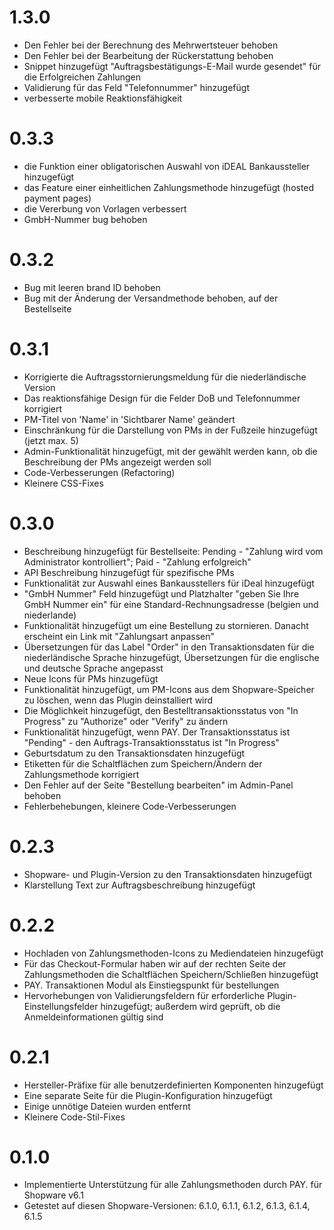 # 1.3.0
- Den Fehler bei der Berechnung des Mehrwertsteuer behoben
- Den Fehler bei der Bearbeitung der Rückerstattung behoben
- Snippet hinzugefügt "Auftragsbestätigungs-E-Mail wurde gesendet" für die Erfolgreichen Zahlungen
- Validierung für das Feld "Telefonnummer" hinzugefügt
- verbesserte mobile Reaktionsfähigkeit

# 0.3.3
- die Funktion einer obligatorischen Auswahl von iDEAL Bankaussteller hinzugefügt
- das Feature einer einheitlichen Zahlungsmethode hinzugefügt (hosted payment pages)
- die Vererbung von Vorlagen verbessert
- GmbH-Nummer bug behoben

# 0.3.2
- Bug mit leeren brand ID behoben
- Bug mit der Änderung der Versandmethode behoben, auf der Bestellseite

# 0.3.1
- Korrigierte die Auftragsstornierungsmeldung für die niederländische Version
- Das reaktionsfähige Design für die Felder DoB und Telefonnummer korrigiert
- PM-Titel von 'Name' in 'Sichtbarer Name' geändert
- Einschränkung für die Darstellung von PMs in der Fußzeile hinzugefügt (jetzt max. 5)
- Admin-Funktionalität hinzugefügt, mit der gewählt werden kann, ob die Beschreibung der PMs angezeigt werden soll
- Code-Verbesserungen (Refactoring)
- Kleinere CSS-Fixes

# 0.3.0
- Beschreibung hinzugefügt für Bestellseite: Pending - "Zahlung wird vom Administrator kontrolliert"; Paid - "Zahlung erfolgreich"
- API Beschreibung hinzugefügt für spezifische PMs
- Funktionalität zur Auswahl eines Bankausstellers für iDeal hinzugefügt
- "GmbH Nummer" Feld hinzugefügt und Platzhalter "geben Sie Ihre GmbH Nummer ein" für eine Standard-Rechnungsadresse (belgien und niederlande)
- Funktionalität hinzugefügt um eine Bestellung zu stornieren. Danacht erscheint ein Link mit "Zahlungsart anpassen"
- Übersetzungen für das Label "Order" in den Transaktionsdaten für die niederländische Sprache hinzugefügt, Übersetzungen für die englische und deutsche Sprache angepasst
- Neue Icons für PMs hinzugefügt
- Funktionalität hinzugefügt, um PM-Icons aus dem Shopware-Speicher zu löschen, wenn das Plugin deinstalliert wird
- Die Möglichkeit hinzugefügt, den Bestelltransaktionsstatus von "In Progress" zu "Authorize" oder "Verify" zu ändern
- Funktionalität hinzugefügt, wenn PAY. Der Transaktionsstatus ist "Pending" - den Auftrags-Transaktionsstatus ist "In Progress"
- Geburtsdatum zu den Transaktionsdaten hinzugefügt
- Etiketten für die Schaltflächen zum Speichern/Ändern der Zahlungsmethode korrigiert
- Den Fehler auf der Seite "Bestellung bearbeiten" im Admin-Panel behoben
- Fehlerbehebungen, kleinere Code-Verbesserungen

# 0.2.3
- Shopware- und Plugin-Version zu den Transaktionsdaten hinzugefügt
- Klarstellung Text zur Auftragsbeschreibung hinzugefügt

# 0.2.2
- Hochladen von Zahlungsmethoden-Icons zu Mediendateien hinzugefügt
- Für das Checkout-Formular haben wir auf der rechten Seite der Zahlungsmethoden die Schaltflächen Speichern/Schließen hinzugefügt 
- PAY. Transaktionen Modul als Einstiegspunkt für bestellungen 
- Hervorhebungen von Validierungsfeldern für erforderliche Plugin-Einstellungsfelder hinzugefügt; außerdem wird geprüft, ob die Anmeldeinformationen gültig sind

# 0.2.1
- Hersteller-Präfixe für alle benutzerdefinierten Komponenten hinzugefügt
- Eine separate Seite für die Plugin-Konfiguration hinzugefügt
- Einige unnötige Dateien wurden entfernt
- Kleinere Code-Stil-Fixes

# 0.1.0
- Implementierte Unterstützung für alle Zahlungsmethoden durch PAY. für Shopware v6.1
- Getestet auf diesen Shopware-Versionen: 6.1.0, 6.1.1, 6.1.2, 6.1.3, 6.1.4, 6.1.5
